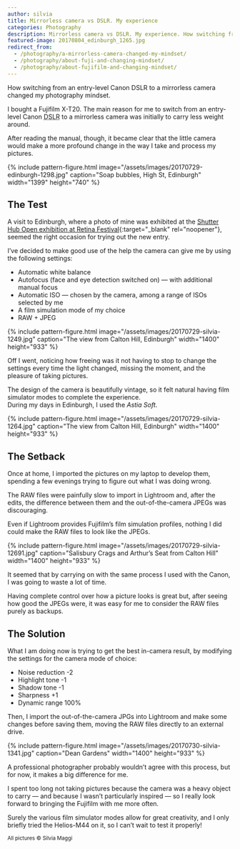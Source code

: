 ```yaml
---
author: silvia
title: Mirrorless camera vs DSLR. My experience
categories: Photography
description: Mirrorless camera vs DSLR. My experience. How switching from an entry-level Canon DSLR to a mirrorless camera changed my photography mindset.
featured-image: 20170804_edinburgh_1265.jpg
redirect_from:
  - /photography/a-mirrorless-camera-changed-my-mindset/
  - /photography/about-fuji-and-changing-mindset/
  - /photography/about-fujifilm-and-changing-mindset/
---
```

How switching from an entry-level Canon DSLR to a mirrorless camera changed my photography mindset.

<!--more-->

I bought a Fujifilm X-T20. The main reason for me to switch from an entry-level Canon
<abbr title="Digital Single-Lense Reflex">DSLR</abbr> to a mirrorless camera was initially to carry less weight around.

After reading the manual, though, it became clear that the little camera would make a more profound change in the way I take and process my pictures.

{% include pattern-figure.html image="/assets/images/20170729-edinburgh-1298.jpg" caption="Soap bubbles, High St, Edinburgh" width="1399" height="740" %}

## The Test

A visit to Edinburgh, where a photo of mine was exhibited at the [Shutter Hub Open exhibition at Retina Festival](https://0.0.7.225/06/14/shutter-hub-open-exhibition-2017-at-retina-photography-festival/){:target="_blank" rel="noopener"}, seemed the right occasion for trying out the new entry.

I’ve decided to make good use of the help the camera can give me by using the following settings:

* Automatic white balance
* Autofocus (face and eye detection switched on)  — with additional manual focus
* Automatic ISO — chosen by the camera, among a range of ISOs selected by me
* A film simulation mode of my choice
* RAW + JPEG

{% include pattern-figure.html image="/assets/images/20170729-silvia-1249.jpg" caption="The view from Calton Hill, Edinburgh" width="1400" height="933" %}

Off I went, noticing how freeing was it not having to stop to change the settings every time the light changed, missing the moment, and the pleasure of taking pictures.

The design of the camera is beautifully vintage, so it felt natural having film simulator modes to complete the experience.  
During my days in Edinburgh, I used the _Astia Soft_.

{% include pattern-figure.html image="/assets/images/20170729-silvia-1264.jpg" caption="The view from Calton Hill, Edinburgh" width="1400" height="933" %}

## The Setback

Once at home, I imported the pictures on my laptop to develop them, spending a few evenings trying to figure out what I was doing wrong.

The RAW files were painfully slow to import in Lightroom and, after the edits, the difference between them and the out-of-the-camera JPEGs was discouraging.

Even if Lightroom provides Fujifilm’s film simulation profiles, nothing I did could make the RAW files to look like the JPEGs.

{% include pattern-figure.html image="/assets/images/20170729-silvia-12691.jpg" caption="Salisbury Crags and Arthur’s Seat from Calton Hill" width="1400" height="933" %}

It seemed that by carrying on with the same process I used with the Canon, I was going to waste a lot of time.

Having complete control over how a picture looks is great but, after seeing how good the JPEGs were, it was easy for me to consider the RAW files purely as backups.

## The Solution

What I am doing now is trying to get the best in-camera result, by modifying the settings for the camera mode of choice:

* Noise reduction -2
* Highlight tone -1
* Shadow tone -1
* Sharpness +1
* Dynamic range 100%

Then, I import the out-of-the-camera JPGs into Lightroom and make some changes before saving them, moving the RAW files directly to an external drive.

{% include pattern-figure.html image="/assets/images/20170730-silvia-1341.jpg" caption="Dean Gardens" width="1400" height="933" %}

A professional photographer probably wouldn’t agree with this process, but for now, it makes a big difference for me.

I spent too long not taking pictures because the camera was a heavy object to carry — and because I wasn’t particularly inspired — so I really look forward to bringing the Fujifilm with me more often.

Surely the various film simulator modes allow for great creativity, and I only briefly tried the Helios-M44 on it, so I can’t wait to test it properly!

<small>All pictures &copy; Silvia Maggi</small>
